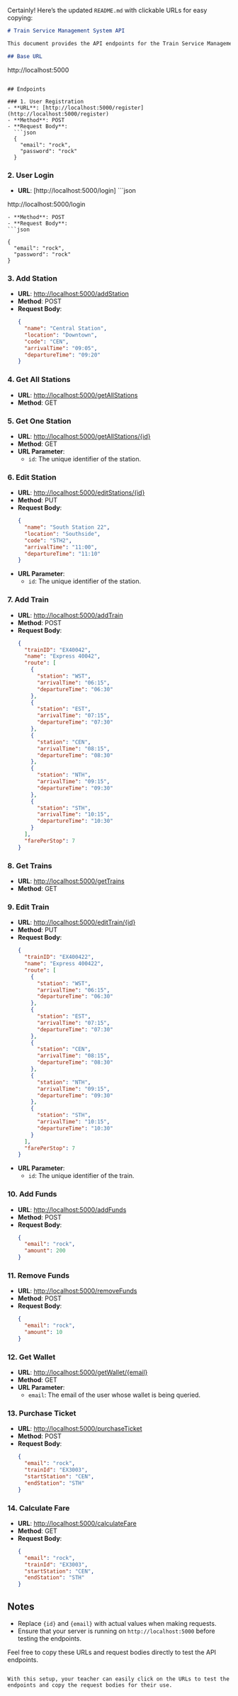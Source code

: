 Certainly! Here’s the updated `README.md` with clickable URLs for easy copying:

```markdown
# Train Service Management System API

This document provides the API endpoints for the Train Service Management System. You can test these endpoints using the base URL: `http://localhost:5000`.

## Base URL
```
http://localhost:5000
```

## Endpoints

### 1. User Registration
- **URL**: [http://localhost:5000/register](http://localhost:5000/register)
- **Method**: POST
- **Request Body**:
  ```json
  {
    "email": "rock",
    "password": "rock"
  }
  ```

### 2. User Login
- **URL**: [http://localhost:5000/login]  ```json

http://localhost:5000/login
  ```
- **Method**: POST
- **Request Body**:
  ```json
  
  {
    "email": "rock",
    "password": "rock"
  }
  ```


### 3. Add Station
- **URL**: [http://localhost:5000/addStation](http://localhost:5000/addStation)
- **Method**: POST
- **Request Body**:
  ```json
  {
    "name": "Central Station",
    "location": "Downtown",
    "code": "CEN",
    "arrivalTime": "09:05",
    "departureTime": "09:20"
  }
  ```

### 4. Get All Stations
- **URL**: [http://localhost:5000/getAllStations](http://localhost:5000/getAllStations)
- **Method**: GET

### 5. Get One Station
- **URL**: [http://localhost:5000/getAllStations/{id}](http://localhost:5000/getAllStations/{id})
- **Method**: GET
- **URL Parameter**:
  - `id`: The unique identifier of the station.

### 6. Edit Station
- **URL**: [http://localhost:5000/editStations/{id}](http://localhost:5000/editStations/{id})
- **Method**: PUT
- **Request Body**:
  ```json
  {
    "name": "South Station 22",
    "location": "Southside",
    "code": "STH2",
    "arrivalTime": "11:00",
    "departureTime": "11:10"
  }
  ```
- **URL Parameter**:
  - `id`: The unique identifier of the station.

### 7. Add Train
- **URL**: [http://localhost:5000/addTrain](http://localhost:5000/addTrain)
- **Method**: POST
- **Request Body**:
  ```json
  {
    "trainID": "EX40042",
    "name": "Express 40042",
    "route": [
      {
        "station": "WST",
        "arrivalTime": "06:15",
        "departureTime": "06:30"
      },
      {
        "station": "EST",
        "arrivalTime": "07:15",
        "departureTime": "07:30"
      },
      {
        "station": "CEN",
        "arrivalTime": "08:15",
        "departureTime": "08:30"
      },
      {
        "station": "NTH",
        "arrivalTime": "09:15",
        "departureTime": "09:30"
      },
      {
        "station": "STH",
        "arrivalTime": "10:15",
        "departureTime": "10:30"
      }
    ],
    "farePerStop": 7
  }
  ```

### 8. Get Trains
- **URL**: [http://localhost:5000/getTrains](http://localhost:5000/getTrains)
- **Method**: GET

### 9. Edit Train
- **URL**: [http://localhost:5000/editTrain/{id}](http://localhost:5000/editTrain/{id})
- **Method**: PUT
- **Request Body**:
  ```json
  {
    "trainID": "EX400422",
    "name": "Express 400422",
    "route": [
      {
        "station": "WST",
        "arrivalTime": "06:15",
        "departureTime": "06:30"
      },
      {
        "station": "EST",
        "arrivalTime": "07:15",
        "departureTime": "07:30"
      },
      {
        "station": "CEN",
        "arrivalTime": "08:15",
        "departureTime": "08:30"
      },
      {
        "station": "NTH",
        "arrivalTime": "09:15",
        "departureTime": "09:30"
      },
      {
        "station": "STH",
        "arrivalTime": "10:15",
        "departureTime": "10:30"
      }
    ],
    "farePerStop": 7
  }
  ```
- **URL Parameter**:
  - `id`: The unique identifier of the train.

### 10. Add Funds
- **URL**: [http://localhost:5000/addFunds](http://localhost:5000/addFunds)
- **Method**: POST
- **Request Body**:
  ```json
  {
    "email": "rock",
    "amount": 200
  }
  ```

### 11. Remove Funds
- **URL**: [http://localhost:5000/removeFunds](http://localhost:5000/removeFunds)
- **Method**: POST
- **Request Body**:
  ```json
  {
    "email": "rock",
    "amount": 10
  }
  ```

### 12. Get Wallet
- **URL**: [http://localhost:5000/getWallet/{email}](http://localhost:5000/getWallet/{email})
- **Method**: GET
- **URL Parameter**:
  - `email`: The email of the user whose wallet is being queried.

### 13. Purchase Ticket
- **URL**: [http://localhost:5000/purchaseTicket](http://localhost:5000/purchaseTicket)
- **Method**: POST
- **Request Body**:
  ```json
  {
    "email": "rock",
    "trainId": "EX3003",
    "startStation": "CEN",
    "endStation": "STH"
  }
  ```

### 14. Calculate Fare
- **URL**: [http://localhost:5000/calculateFare](http://localhost:5000/calculateFare)
- **Method**: GET
- **Request Body**:
  ```json
  {
    "email": "rock",
    "trainId": "EX3003",
    "startStation": "CEN",
    "endStation": "STH"
  }
  ```

## Notes
- Replace `{id}` and `{email}` with actual values when making requests.
- Ensure that your server is running on `http://localhost:5000` before testing the endpoints.

Feel free to copy these URLs and request bodies directly to test the API endpoints.
```

With this setup, your teacher can easily click on the URLs to test the endpoints and copy the request bodies for their use.